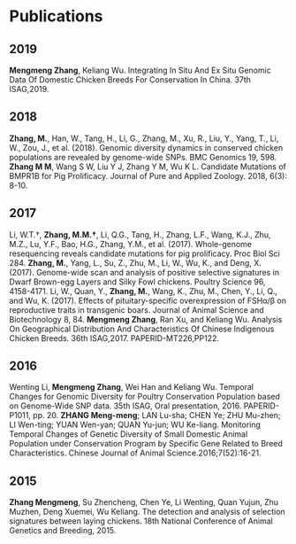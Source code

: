 # **Publications**

## **2019**

**Mengmeng Zhang**, Keliang Wu. Integrating In Situ And Ex Situ Genomic Data Of Domestic Chicken Breeds For Conservation In China. 37th ISAG,2019.

## **2018**

**Zhang, M.**, Han, W., Tang, H., Li, G., Zhang, M., Xu, R., Liu, Y., Yang, T., Li, W., Zou, J., et al. (2018). Genomic diversity dynamics in conserved chicken populations are revealed by genome-wide SNPs. BMC Genomics 19, 598.
**Zhang M M**, Wang S W, Liu Y J, Zhang Y M, Wu K L. Candidate Mutations of BMPR1B for Pig Prolificacy. Journal of Pure and Applied Zoology. 2018, 6(3): 8-10.

## **2017**

Li, W.T.†, **Zhang, M.M.†**, Li, Q.G., Tang, H., Zhang, L.F., Wang, K.J., Zhu, M.Z., Lu, Y.F., Bao, H.G., Zhang, Y.M., et al. (2017). Whole-genome resequencing reveals candidate mutations for pig prolificacy. Proc Biol Sci 284.
**Zhang, M.**, Yang, L., Su, Z., Zhu, M., Li, W., Wu, K., and Deng, X. (2017). Genome-wide scan and analysis of positive selective signatures in Dwarf Brown-egg Layers and Silky Fowl chickens. Poultry Science 96, 4158-4171.
Li, W., Quan, Y., **Zhang, M.**, Wang, K., Zhu, M., Chen, Y., Li, Q., and Wu, K. (2017). Effects of pituitary-specific overexpression of FSHα/β on reproductive traits in transgenic boars. Journal of Animal Science and Biotechnology 8, 84.
**Mengmeng Zhang**, Ran Xu, and Keliang Wu. Analysis On Geographical Distribution And Characteristics Of Chinese Indigenous Chicken Breeds. 36th ISAG,2017. PAPERID-MT226,PP122.

## **2016**

Wenting Li, **Mengmeng Zhang**, Wei Han and Keliang Wu. Temporal Changes for Genomic Diversity for Poultry Conservation Population based on Genome-Wide SNP data. 35th ISAG, Oral presentation, 2016. PAPERID-P1011, pp. 20.
**ZHANG Meng-meng**; LAN Lu-sha; CHEN Ye; ZHU Mu-zhen; LI Wen-ting; YUAN Wen-yan; QUAN Yu-jun; WU Ke-liang. Monitoring Temporal Changes of Genetic Diversity of Small Domestic Animal Population under Conservation Program by Specific Gene Related to Breed Characteristics. Chinese Journal of Animal Science.2016;7(52):16-21.

## **2015**


**Zhang Mengmeng**, Su Zhencheng, Chen Ye, Li Wenting, Quan Yujun, Zhu Muzhen, Deng Xuemei, Wu Keliang. The detection and analysis of selection signatures between laying chickens. 18th National Conference of Animal Genetics and Breeding, 2015.